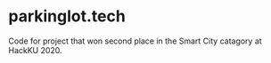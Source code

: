 # parkinglot.tech

Code for project that won second place in the Smart City catagory at HackKU 2020.
